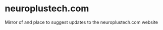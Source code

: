 neuroplustech.com
=================

Mirror of and place to suggest updates to the neuroplustech.com website
